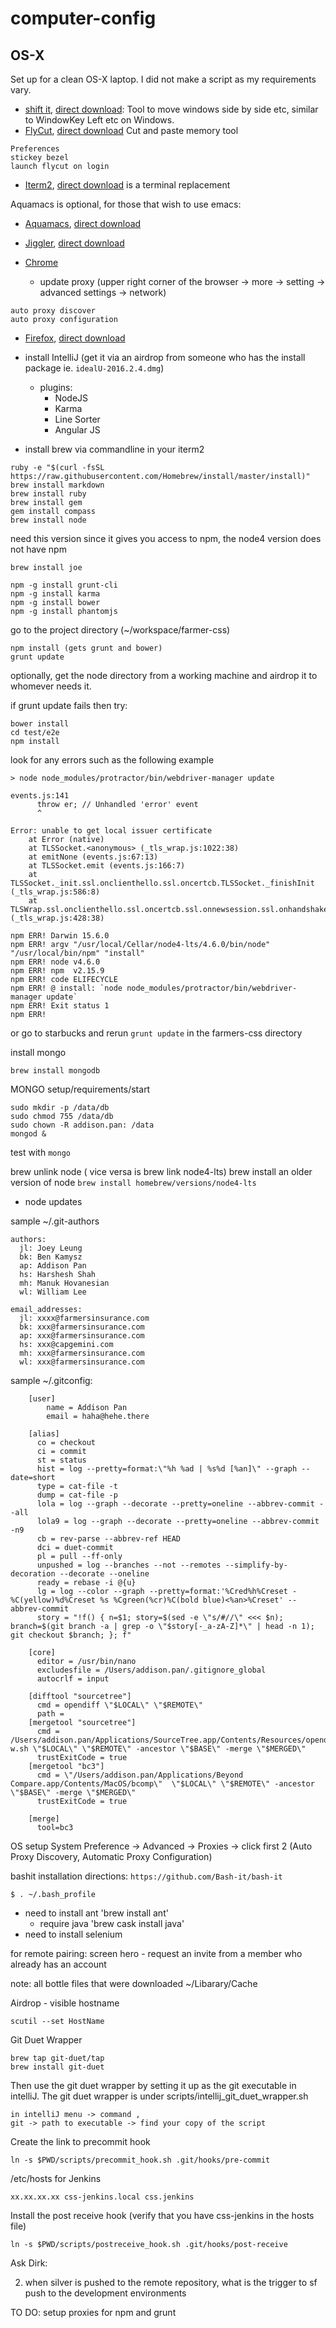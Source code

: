 # computer-config

## OS-X

Set up for a clean OS-X laptop.  I did not make a script as my
requirements vary.

- [shift it](https://github.com/fikovnik/ShiftIt),
[direct download](https://github-cloud.s3.amazonaws.com/releases/959084/72c0dcfa-ed3a-11e4-9d8e-cdafe2ee6e57.zip?X-Amz-Algorithm=AWS4-HMAC-SHA256&X-Amz-Credential=AKIAISTNZFOVBIJMK3TQ%2F20161017%2Fus-east-1%2Fs3%2Faws4_request&X-Amz-Date=20161017T032321Z&X-Amz-Expires=300&X-Amz-Signature=0e424ba996d4c7741aae86884b8347d77d521de04e91d432a40679c63695ee3f&X-Amz-SignedHeaders=host&actor_id=0&response-content-disposition=attachment%3B%20filename%3DShiftIt-1.6.3.zip&response-content-type=application%2Foctet-stream): Tool to move
windows side by side etc, similar to
WindowKey Left etc on Windows.
- [FlyCut](https://github.com/TermiT/Flycut/), [direct download](https://github-cloud.s3.amazonaws.com/releases/1502462/41c4d70e-88ad-11e6-8f6c-c51f67052c84.zip?X-Amz-Algorithm=AWS4-HMAC-SHA256&X-Amz-Credential=AKIAISTNZFOVBIJMK3TQ%2F20161017%2Fus-east-1%2Fs3%2Faws4_request&X-Amz-Date=20161017T032705Z&X-Amz-Expires=300&X-Amz-Signature=b167e10e4a3bfd6f873f73e805da7dc2ff5b34ad2ae7effd5ba44a067edc1ca7&X-Amz-SignedHeaders=host&actor_id=0&response-content-disposition=attachment%3B%20filename%3DFlycut.app.1.8.1.zip&response-content-type=application%2Foctet-stream) Cut and paste memory tool

```
Preferences
stickey bezel
launch flycut on login
```

- [Iterm2](https://iterm2.com/),  [direct download](https://iterm2.com/downloads/stable/iTerm2-3_0_10.zip) is a terminal replacement 

Aquamacs is optional, for those that wish to use emacs:
- [Aquamacs](http://aquamacs.org/), [direct download](https://github-cloud.s3.amazonaws.com/releases/163782/df98aa78-7ec1-11e6-94e2-f2baf22a8138.dmg?X-Amz-Algorithm=AWS4-HMAC-SHA256&X-Amz-Credential=AKIAISTNZFOVBIJMK3TQ%2F20161017%2Fus-east-1%2Fs3%2Faws4_request&X-Amz-Date=20161017T033114Z&X-Amz-Expires=300&X-Amz-Signature=2852372ae195be018fcafa83540533b2ccf160788a97b283e5e356ea6a2dcb6a&X-Amz-SignedHeaders=host&actor_id=0&response-content-disposition=attachment%3B%20filename%3DAquamacs-Emacs-3.3.dmg&response-content-type=application%2Foctet-stream)

- [Jiggler](http://www.sticksoftware.com/software/Jiggler.html), [direct download](http://downloads.sticksoftware.com/Jiggler.dmg)

- [Chrome](https://www.google.com/chrome/browser/desktop/index.html)
	- update proxy (upper right corner of the browser -> more -> setting -> advanced settings -> network)
```
auto proxy discover
auto proxy configuration
```
	

- [Firefox](https://www.mozilla.org/en-US/firefox/new/), [direct download](https://www.mozilla.org/firefox/new/?scene=2)

- install IntelliJ (get it via an airdrop from someone who has the install package ie. `idealU-2016.2.4.dmg`)
	- plugins:
		- NodeJS
		- Karma
		- Line Sorter
		- Angular JS

- install brew via commandline in your iterm2
```
ruby -e "$(curl -fsSL https://raw.githubusercontent.com/Homebrew/install/master/install)"
brew install markdown
brew install ruby
brew install gem
gem install compass
brew install node
```
  need this version since it gives you access to npm, the node4 version does not have npm
```
brew install joe

npm -g install grunt-cli
npm -g install karma
npm -g install bower
npm -g install phantomjs
```
go to the project directory (~/workspace/farmer-css)
```
npm install (gets grunt and bower)
grunt update
```
optionally, get the node directory from a working machine and airdrop it to whomever needs it.

if grunt update fails then try:
```
bower install
cd test/e2e
npm install
```
look for any errors such as the following example
```
> node node_modules/protractor/bin/webdriver-manager update

events.js:141
      throw er; // Unhandled 'error' event
      ^

Error: unable to get local issuer certificate
    at Error (native)
    at TLSSocket.<anonymous> (_tls_wrap.js:1022:38)
    at emitNone (events.js:67:13)
    at TLSSocket.emit (events.js:166:7)
    at TLSSocket._init.ssl.onclienthello.ssl.oncertcb.TLSSocket._finishInit (_tls_wrap.js:586:8)
    at TLSWrap.ssl.onclienthello.ssl.oncertcb.ssl.onnewsession.ssl.onhandshakedone (_tls_wrap.js:428:38)

npm ERR! Darwin 15.6.0
npm ERR! argv "/usr/local/Cellar/node4-lts/4.6.0/bin/node" "/usr/local/bin/npm" "install"
npm ERR! node v4.6.0
npm ERR! npm  v2.15.9
npm ERR! code ELIFECYCLE
npm ERR! @ install: `node node_modules/protractor/bin/webdriver-manager update`
npm ERR! Exit status 1
npm ERR!
```
or go to starbucks and rerun `grunt update` in the farmers-css directory


install mongo
```
brew install mongodb
```

MONGO setup/requirements/start
```
sudo mkdir -p /data/db
sudo chmod 755 /data/db
sudo chown -R addison.pan: /data
mongod &
```
test with `mongo`

brew unlink node ( vice versa is brew link node4-lts)
brew install an older version of node `brew install homebrew/versions/node4-lts`

- node updates


sample ~/.git-authors
```
authors:
  jl: Joey Leung
  bk: Ben Kamysz
  ap: Addison Pan
  hs: Harshesh Shah
  mh: Manuk Hovanesian
  wl: William Lee

email_addresses:
  jl: xxxx@farmersinsurance.com
  bk: xxx@farmersinsurance.com
  ap: xxx@farmersinsurance.com
  hs: xxx@capgemini.com
  mh: xxx@farmersinsurance.com
  wl: xxx@farmersinsurance.com
```
sample ~/.gitconfig:
```
    [user]
        name = Addison Pan
        email = haha@hehe.there

    [alias]
      co = checkout
      ci = commit
      st = status
      hist = log --pretty=format:\"%h %ad | %s%d [%an]\" --graph --date=short
      type = cat-file -t
      dump = cat-file -p
      lola = log --graph --decorate --pretty=oneline --abbrev-commit --all
      lola9 = log --graph --decorate --pretty=oneline --abbrev-commit -n9
      cb = rev-parse --abbrev-ref HEAD
      dci = duet-commit
      pl = pull --ff-only
      unpushed = log --branches --not --remotes --simplify-by-decoration --decorate --oneline
      ready = rebase -i @{u}
      lg = log --color --graph --pretty=format:'%Cred%h%Creset -%C(yellow)%d%Creset %s %Cgreen(%cr)%C(bold blue)<%an>%Creset' --abbrev-commit
      story = "!f() { n=$1; story=$(sed -e \"s/#//\" <<< $n); branch=$(git branch -a | grep -o \"$story[-_a-zA-Z]*\" | head -n 1); git checkout $branch; }; f"

    [core]
      editor = /usr/bin/nano
      excludesfile = /Users/addison.pan/.gitignore_global
      autocrlf = input

    [difftool "sourcetree"]
      cmd = opendiff \"$LOCAL\" \"$REMOTE\"
      path =
    [mergetool "sourcetree"]
      cmd = /Users/addison.pan/Applications/SourceTree.app/Contents/Resources/opendiff-w.sh \"$LOCAL\" \"$REMOTE\" -ancestor \"$BASE\" -merge \"$MERGED\"
      trustExitCode = true
    [mergetool "bc3"]
      cmd = \"/Users/addison.pan/Applications/Beyond Compare.app/Contents/MacOS/bcomp\"  \"$LOCAL\" \"$REMOTE\" -ancestor \"$BASE\" -merge \"$MERGED\"
      trustExitCode = true

    [merge]
      tool=bc3
```

OS setup
System Preference -> Advanced -> Proxies -> click first 2 (Auto Proxy Discovery, Automatic Proxy Configuration)

bashit
installation directions: `https://github.com/Bash-it/bash-it`
```
$ . ~/.bash_profile
```




- need to install ant 'brew install ant'
	- require java 'brew cask install java' 
- need to install selenium 



for remote pairing:
screen hero
	- request an invite from a member who already has an account

note: all bottle files that were downloaded
~/Libarary/Cache

Airdrop - visible hostname
```
scutil --set HostName
```

Git Duet Wrapper
```
brew tap git-duet/tap
brew install git-duet
```
Then use the git duet wrapper by setting it up as the git executable in intelliJ.  The git duet wrapper is under scripts/intellij_git_duet_wrapper.sh
```
in intelliJ menu -> command ,
git -> path to executable -> find your copy of the script
```
Create the link to precommit hook
```
ln -s $PWD/scripts/precommit_hook.sh .git/hooks/pre-commit
```

/etc/hosts for Jenkins
```
xx.xx.xx.xx css-jenkins.local css.jenkins
```

Install the post receive hook (verify that you have css-jenkins in the hosts file)
```
ln -s $PWD/scripts/postreceive_hook.sh .git/hooks/post-receive
```

Ask Dirk: 

2. when silver is pushed to the remote repository, what is the trigger to sf push to the development environments 

TO DO:
setup proxies for npm and grunt 
